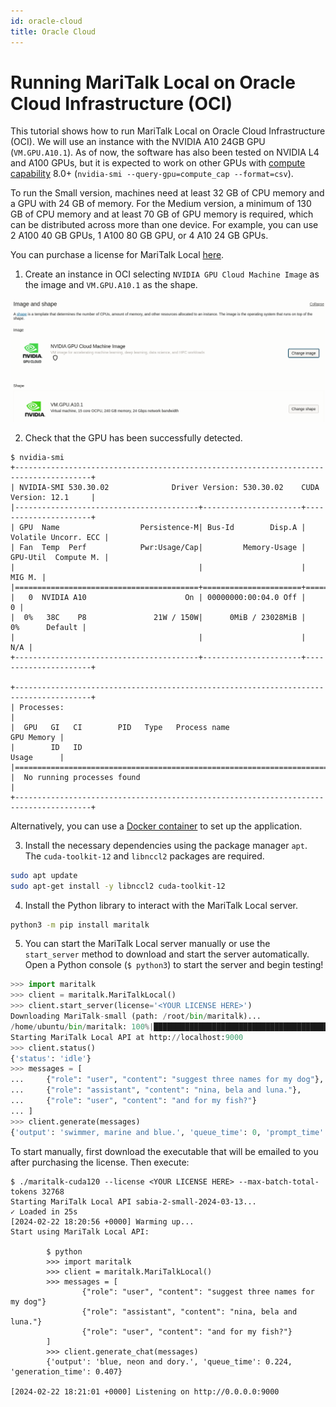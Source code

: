 ```yaml
---
id: oracle-cloud
title: Oracle Cloud
---
```


# Running MariTalk Local on Oracle Cloud Infrastructure (OCI)

This tutorial shows how to run MariTalk Local on Oracle Cloud Infrastructure (OCI). We will use an instance with the NVIDIA A10 24GB GPU (`VM.GPU.A10.1`). As of now, the software has also been tested on NVIDIA L4 and A100 GPUs, but it is expected to work on other GPUs with [compute capability](https://developer.nvidia.com/cuda-gpus) 8.0+ (`nvidia-smi --query-gpu=compute_cap --format=csv`).

To run the Small version, machines need at least 32 GB of CPU memory and a GPU with 24 GB of memory. For the Medium version, a minimum of 130 GB of CPU memory and at least 70 GB of GPU memory is required, which can be distributed across more than one device. For example, you can use 2 A100 40 GB GPUs, 1 A100 80 GB GPU, or 4 A10 24 GB GPUs.

You can purchase a license for MariTalk Local [here](https://maritaca.ai/#maritalk-local).

1. Create an instance in OCI selecting `NVIDIA GPU Cloud Machine Image` as the image and `VM.GPU.A10.1` as the shape.

<img src="/img/oracle-screenshot.png" alt="oracle"/>

2. Check that the GPU has been successfully detected.

```
$ nvidia-smi
+---------------------------------------------------------------------------------------+
| NVIDIA-SMI 530.30.02              Driver Version: 530.30.02    CUDA Version: 12.1     |
|-----------------------------------------+----------------------+----------------------+
| GPU  Name                  Persistence-M| Bus-Id        Disp.A | Volatile Uncorr. ECC |
| Fan  Temp  Perf            Pwr:Usage/Cap|         Memory-Usage | GPU-Util  Compute M. |
|                                         |                      |               MIG M. |
|=========================================+======================+======================|
|   0  NVIDIA A10                      On | 00000000:00:04.0 Off |                    0 |
|  0%   38C    P8               21W / 150W|      0MiB / 23028MiB |      0%      Default |
|                                         |                      |                  N/A |
+-----------------------------------------+----------------------+----------------------+
                                                                                         
+---------------------------------------------------------------------------------------+
| Processes:                                                                            |
|  GPU   GI   CI        PID   Type   Process name                            GPU Memory |
|        ID   ID                                                             Usage      |
|=======================================================================================|
|  No running processes found                                                           |
+---------------------------------------------------------------------------------------+
```

Alternatively, you can use a [Docker container](./docker.md) to set up the application.

3. Install the necessary dependencies using the package manager `apt`. The `cuda-toolkit-12` and `libnccl2` packages are required.

```bash
sudo apt update
sudo apt-get install -y libnccl2 cuda-toolkit-12
```

4. Install the Python library to interact with the MariTalk Local server.

```bash
python3 -m pip install maritalk
```

5. You can start the MariTalk Local server manually or use the `start_server` method to download and start the server automatically. Open a Python console (`$ python3`) to start the server and begin testing!

```python
>>> import maritalk
>>> client = maritalk.MariTalkLocal()
>>> client.start_server(license='<YOUR LICENSE HERE>')
Downloading MariTalk-small (path: /root/bin/maritalk)...
/home/ubuntu/bin/maritalk: 100%|████████████████████████████████████████████████████████████████████████████████████████████████| 14.5G/14.5G [15:39<00:00, 15.4MB/s]
Starting MariTalk Local API at http://localhost:9000
>>> client.status()
{'status': 'idle'}
>>> messages = [
...     {"role": "user", "content": "suggest three names for my dog"},
...     {"role": "assistant", "content": "nina, bela and luna."},
...     {"role": "user", "content": "and for my fish?"}
... ]
>>> client.generate(messages)
{'output': 'swimmer, marine and blue.', 'queue_time': 0, 'prompt_time': 270, 'generation_time': 143}
```

To start manually, first download the executable that will be emailed to you after purchasing the license. Then execute:

```console
$ ./maritalk-cuda120 --license <YOUR LICENSE HERE> --max-batch-total-tokens 32768
Starting MariTalk Local API sabia-2-small-2024-03-13...
✓ Loaded in 25s
[2024-02-22 18:20:56 +0000] Warming up...
Start using MariTalk Local API:

        $ python
        >>> import maritalk
        >>> client = maritalk.MariTalkLocal()
        >>> messages = [
                {"role": "user", "content": "suggest three names for my dog"}
                {"role": "assistant", "content": "nina, bela and luna."}
                {"role": "user", "content": "and for my fish?"}
        ]
        >>> client.generate_chat(messages)
        {'output': 'blue, neon and dory.', 'queue_time': 0.224, 'generation_time': 0.407}

[2024-02-22 18:21:01 +0000] Listening on http://0.0.0.0:9000
```
